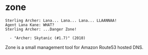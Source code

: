 zone
====

```
Sterling Archer: Lana... Lana... Lana... LLAANNAA!
Agent Lana Kane: WHAT?
Sterling Archer: ...Danger Zone!

  - "Archer: Skytanic (#1.7)" (2010)
```

Zone is a small management tool for Amazon Route53 hosted DNS.
